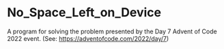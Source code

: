 # No_Space_Left_on_Device
A program for solving the problem presented by the Day 7 Advent of Code 2022 event. (See: https://adventofcode.com/2022/day/7)
